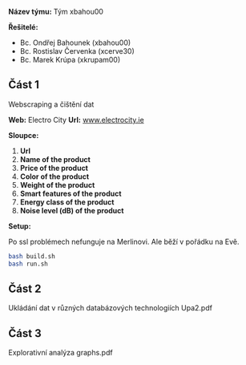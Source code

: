 **Název týmu:** Tým xbahou00

**Řešitelé:**
- Bc. Ondřej Bahounek (xbahou00)
- Bc. Rostislav Červenka (xcerve30)
- Bc. Marek Krúpa (xkrupam00)

## Část 1
Webscraping a čištění dat

**Web:** Electro City
**Url:** www.electrocity.ie


**Sloupce:**
1. **Url**
2. **Name of the product**
3. **Price of the product**
4. **Color of the product**
5. **Weight of the product**
6. **Smart features of the product**
7. **Energy class of the product**
8. **Noise level (dB) of the product**

**Setup:**

Po ssl problémech nefunguje na Merlinovi. Ale běží v pořádku na Evě.
```bash
bash build.sh
bash run.sh
```


## Část 2
Ukládání dat v různých databázových technologiích
Upa2.pdf


## Část 3
Explorativní analýza
graphs.pdf
